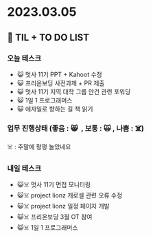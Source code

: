 # 2023.03.05

## 📓 TIL + TO DO LIST

### 오늘 테스크

- 😺 멋사 11기 PPT + Kahoot 수정
- 😺 프리온보딩 사전과제 + PR 제출
- 😺 멋사 11기 지역 대학 그룹 안건 관련 포워딩
- 😺 1일 1 프로그래머스
- 😺 에자일로 향하는 길 책 읽기

### 업무 진행상태 (좋음 : 😸  , 보통 : 🙀 , 나쁨 : ☠️)

☠️ : 주말에 펑펑 놀았네요

### 내일 테스크

- 😺☠️ 멋사 11기 면접 모니터링
- 😺☠️ project lionz 캐로셀 관련 오류 수정
- 😺☠️ project lionz 일정 페이지 개발
- 😺☠️ 프리온보딩 3월 OT 참여
- 😺☠️ 1일 1 프로그래머스
